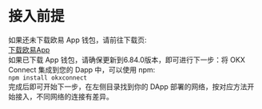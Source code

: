 # 接入前提

如果还未下载欧易 App 钱包，请前往下载页:  
[下载欧易App](https://www.okx.com/zh-hans/download)  
如果已下载 App 钱包，请确保更新到6.84.0版本，即可进行下一步：将 OKX Connect 集成到您的 Dapp 中，可以使用 npm:  
`npm install okxconnect`  
完成后即可开始下一步，在左侧目录找到你的 DApp 部署的网络，按对应方法开始接入，不同网络的连接有差异。
